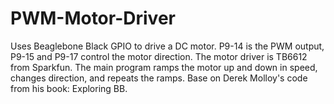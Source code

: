 # PWM-Motor-Driver
Uses Beaglebone Black GPIO to drive a DC motor.
P9-14 is the PWM output, P9-15 and P9-17 control the motor direction.
The motor driver is TB6612 from Sparkfun. The main program ramps the motor
up and down in speed, changes direction, and repeats the ramps. Base on Derek Molloy's
code from his book: Exploring BB.
